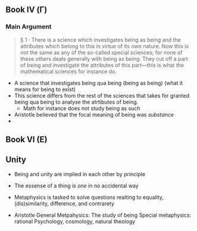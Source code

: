 
## Book IV (Γ)
### Main Argument 

> § 1 · There is a science which investigates being as being and the attributes which belong to this in virtue of its own nature. Now this is not the same as any of the so-called special sciences; for none of these others deals generally with being as being. They cut off a part of being and investigate the attributes of this part—this is what the mathematical sciences for instance do.

- A science that investigates being qua being (being as being) (what it means for being to exist)
- This science differs from the rest of the sciences that takes for granted being qua being to analyse the atrtibutes of being. 
	- Math for instance does not study being as such 
- Aristotle believed that the focal meaning of being was *substance*
- 
## Book VI (E)

## Unity
- Being and unity are implied in each other by principle 
- The essense of a thing is *one* in no accidental way 
- Metaphysics is tasked to solve questions realting to equality, (dis)similarity, difference, and contrarety 


- Aristotle 
General Metpahysics: The study of being 
Special metaphysics: rational Psychology, cosmology, natural theology